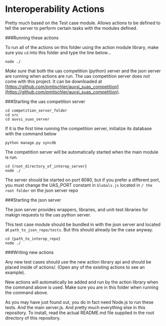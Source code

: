 Interoperability Actions
========================

Pretty much based on the Test case module. Allows actions to be defined to tell the server to perform certain tasks with the modules defined.

###Running these actions

To run all of the actions on this folder using the action module library, make sure you `cd` into this folder and type the line below...

```
node ./
```

*Make sure* that both the uas competition (python) server and the json server are running  when actions are run.
The uas competition server does not come with this project. It can be downloaded at [https://github.com/pmtischler/auvsi_suas_competition](https://github.com/pmtischler/auvsi_suas_competition).

###Starting the uas competition server

```
cd competition_server_folder
cd src
cd auvsi_suas_server
```

If it is the first time running the competition server, initialize its database with the command below

```
python manage.py syncdb
```

The competition server will be automatically started when the main module is run.

```
cd {root_directory_of_interop_server}
node ./
```

The server should be started on port 8080, but if you prefer a different port, you must change the UAS_PORT constant in `Globals.js` located in `/ the root folder` on the json server repo

###Starting the json server

The json server provides wrappers, libraries, and unit-test libraries for makign requests to the uas python server.

This test case module should be bundled in with the json server and located  at `path_to_json_repo/tests`. But this should already be the case anyway.

```
cd {path_to_interop_repo}
node ./
```

###Writing new actions

Any new test cases should use the new action library api and should be placed inside of actions/. (Open any of the existing actions to see an example).

New actions will automatically be added and run by the action library when the command above is used. Make sure you are in this folder when running the command above.

As you may have just found out, you do in fact need Node.js to run these tests. And the main server.js. And pretty much everything else in this repository. To install, read the actual README.md file supplied in the root directory of this repository.
